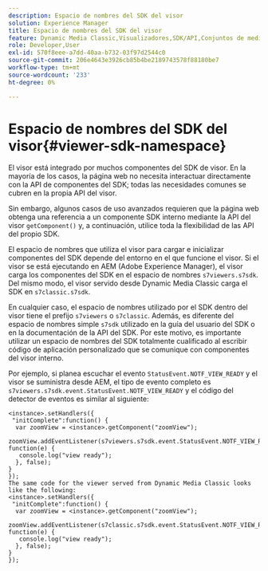 ```yaml
---
description: Espacio de nombres del SDK del visor
solution: Experience Manager
title: Espacio de nombres del SDK del visor
feature: Dynamic Media Classic,Visualizadores,SDK/API,Conjuntos de medios mixtos
role: Developer,User
exl-id: 570f8eee-a7dd-40aa-b732-03f97d2544c0
source-git-commit: 206e4643e3926cb85b4be2189743578f88180be7
workflow-type: tm+mt
source-wordcount: '233'
ht-degree: 0%

---
```


# Espacio de nombres del SDK del visor{#viewer-sdk-namespace}

El visor está integrado por muchos componentes del SDK de visor. En la mayoría de los casos, la página web no necesita interactuar directamente con la API de componentes del SDK; todas las necesidades comunes se cubren en la propia API del visor.

Sin embargo, algunos casos de uso avanzados requieren que la página web obtenga una referencia a un componente SDK interno mediante la API del visor `getComponent()` y, a continuación, utilice toda la flexibilidad de las API del propio SDK.

El espacio de nombres que utiliza el visor para cargar e inicializar componentes del SDK depende del entorno en el que funcione el visor. Si el visor se está ejecutando en AEM (Adobe Experience Manager), el visor carga los componentes del SDK en el espacio de nombres `s7viewers.s7sdk`. Del mismo modo, el visor servido desde Dynamic Media Classic carga el SDK en `s7classic.s7sdk`.

En cualquier caso, el espacio de nombres utilizado por el SDK dentro del visor tiene el prefijo `s7viewers` o `s7classic`. Además, es diferente del espacio de nombres simple `s7sdk` utilizado en la guía del usuario del SDK o en la documentación de la API del SDK. Por este motivo, es importante utilizar un espacio de nombres del SDK totalmente cualificado al escribir código de aplicación personalizado que se comunique con componentes del visor interno.

Por ejemplo, si planea escuchar el evento `StatusEvent.NOTF_VIEW_READY` y el visor se suministra desde AEM, el tipo de evento completo es `s7viewers.s7sdk.event.StatusEvent.NOTF_VIEW_READY` y el código del detector de eventos es similar al siguiente:

```
<instance>.setHandlers({ 
 "initComplete":function() { 
  var zoomView = <instance>.getComponent("zoomView"); 
   zoomView.addEventListener(s7viewers.s7sdk.event.StatusEvent.NOTF_VIEW_READY, function(e) { 
   console.log("view ready"); 
  }, false); 
} 
}); 
The same code for the viewer served from Dynamic Media Classic looks like the following: 
<instance>.setHandlers({ 
 "initComplete":function() { 
  var zoomView = <instance>.getComponent("zoomView"); 
   zoomView.addEventListener(s7classic.s7sdk.event.StatusEvent.NOTF_VIEW_READY, function(e) { 
   console.log("view ready"); 
  }, false); 
} 
});
```
